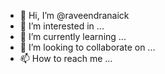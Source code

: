 - 👋 Hi, I’m @raveendranaick
- 👀 I’m interested in ...
- 🌱 I’m currently learning ...
- 💞️ I’m looking to collaborate on ...
- 📫 How to reach me ...

<!---
raveendranaick/raveendranaick is a ✨ special ✨ repository because its `README.md` (this file) appears on your GitHub profile.
You can click the Preview link to take a look at your changes.
--->
